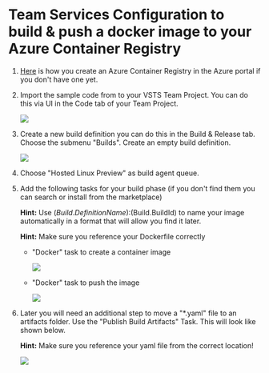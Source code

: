 # Team Services Configuration to build & push a docker image to your Azure Container Registry

1. [Here](https://docs.microsoft.com/en-us/azure/container-registry/container-registry-get-started-portal) is how you create an Azure Container Registry in the Azure portal if you don't have one yet.

2. Import the sample code from to your VSTS Team Project. You can do this via UI in the Code tab of your Team Project.

   ![](images/import_code.jpg)

3. Create a new build definition you can do this in the Build & Release tab. Choose the submenu "Builds". Create an empty build definition.

   ![](images/newbuilddefinition.jpg)

4. Choose "Hosted Linux Preview" as build agent queue.

5. Add the following tasks for your build phase (if you don't find them you can search or install from the marketplace)

   **Hint:** Use $(Build.DefinitionName):$(Build.BuildId) to name your image automatically in a format that will allow you find it later.

   **Hint:** Make sure you reference your Dockerfile correctly

   - "Docker" task to create a container image

     ![](images/vstsbuild.png)

   - "Docker" task to push the image

     ![](images/vstshelloworldpushimage.jpg)

6. Later you will need an additional step to move a "\*.yaml" file to an artifacts folder. Use the "Publish Build Artifacts" Task. This will look like shown below.

   **Hint:** Make sure you reference your yaml file from the correct location!

   ![](images/vstsdropyaml.jpg)
